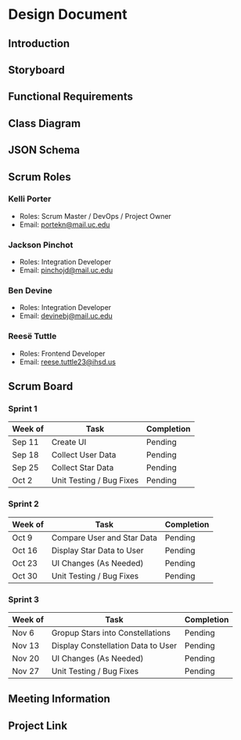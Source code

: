 # Design Document
## Introduction
## Storyboard
## Functional Requirements
## Class Diagram
## JSON Schema
## Scrum Roles
### Kelli Porter
  - Roles: Scrum Master / DevOps / Project Owner
  - Email: portekn@mail.uc.edu

### Jackson Pinchot
  - Roles: Integration Developer
  - Email: pinchojd@mail.uc.edu

### Ben Devine
  - Roles: Integration Developer
  - Email: devinebj@mail.uc.edu

### Reesë Tuttle
  - Roles: Frontend Developer
  - Email: reese.tuttle23@ihsd.us

## Scrum Board
### Sprint 1
| Week of | Task | Completion |
| --- | --- | --- |
| Sep 11 | Create UI | Pending |
| Sep 18 | Collect User Data | Pending |
| Sep 25 | Collect Star Data | Pending |
| Oct 2 | Unit Testing / Bug Fixes | Pending |
### Sprint 2
| Week of | Task | Completion |
| --- | --- | --- |
| Oct 9 | Compare User and Star Data | Pending |
| Oct 16 | Display Star Data to User | Pending |
| Oct 23 | UI Changes (As Needed) | Pending |
| Oct 30 | Unit Testing / Bug Fixes | Pending |
### Sprint 3
| Week of | Task | Completion |
| --- | --- | --- |
| Nov 6 | Gropup Stars into Constellations | Pending |
| Nov 13 | Display Constellation Data to User | Pending |
| Nov 20 | UI Changes (As Needed) | Pending |
| Nov 27 | Unit Testing / Bug Fixes | Pending |
## Meeting Information
## Project Link

